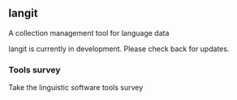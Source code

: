 ## langit
A collection management tool for language data

langit is currently in development. Please check back for updates.

### Tools survey

Take the linguistic software tools survey
